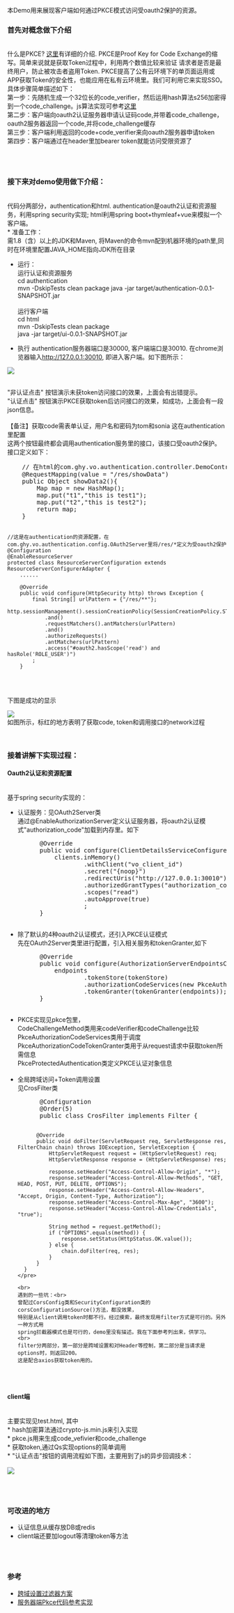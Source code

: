 本Demo用来展现客户端如何通过PKCE模式访问受oauth2保护的资源。

<h3>首先对概念做下介绍</h3>
  <br>
    什么是PKCE? <a href="https://tools.ietf.org/html/rfc7636" target="_blank">这里</a>有详细的介绍. PKCE是Proof Key for Code Exchange的缩写。简单来说就是获取Token过程中，利用两个数值比较来验证
请求者是否是最终用户，防止被攻击者盗用Token. PKCE提高了公有云环境下的单页面运用或APP获取Token的安全性，也能应用在私有云环境里。我们可利用它来实现SSO。 <br>
  具体步骤简单描述如下：<br>
  第一步：先随机生成一个32位长的code_verifier，然后运用hash算法s256加密得到一个code_challenge。js算法实现可参考<a href="https://tonyxu.io/zh/posts/2018/oauth2-pkce-flow/">这里</a><br>
  第二步：客户端向oauth2认证服务器申请认证码code,并带着code_challenge，oauth2服务器返回一个code,并将code_challenge缓存<br>
  第三步：客户端利用返回的code+code_verifier来向oauth2服务器申请token<br>
  第四步：客户端通过在header里加bearer token就能访问受限资源了<br>
 
<br><br>
<h3>接下来对demo使用做下介绍：</h3>
<br>
代码分两部分，authentication和html. authentication是oauth2认证和资源服务，利用spring security实现; html利用spring boot+thymleaf+vue来模拟一个客户端。<br>
* 准备工作：<br>
  需1.8（含）以上的JDK和Maven, 将Maven的命令mvn配到机器环境的path里,同时在环境里配置JAVA_HOME指向JDK所在目录<br> 

* 运行：<br>
  运行认证和资源服务<br>
  cd authentication <br>
  mvn -DskipTests clean package
  java -jar target/authentication-0.0.1-SNAPSHOT.jar
  <br><br>
  运行客户端<br>
  cd html <br>
  mvn -DskipTests clean package <br>
  java -jar target/ui-0.0.1-SNAPSHOT.jar <br>
  
* 执行
  authentication服务器端口是30000, 客户端端口是30010. 在chrome浏览器输入<a style="text-decoration:none">http://127.0.0.1:30010</a>, 即进入客户端。如下图所示：
<p><img src="./doc/images/p1.png"/></p>

  <br>
  "非认证点击" 按钮演示未获token访问接口的效果，上面会有出错提示。<br>
  "认证点击" 按钮演示PKCE获取token后访问接口的效果，如成功，上面会有一段json信息。<br>
  <br>
  【备注】获取code需表单认证，用户名和密码为tom和sonia 这在authentication里配置
  <br>
  这两个按钮最终都会调用authentication服务里的接口，该接口受oauth2保护。接口定义如下：<br>
  <pre>
    // 在html的com.ghy.vo.authentication.controller.DemoController里
    @RequestMapping(value = "/res/showData")
    public Object showData2(){
        Map<String,String> map = new HashMap<String,String>();
        map.put("t1","this is test1");
        map.put("t2","this is test2");
        return map;
    }

    //这是在authentication的资源配置，在com.ghy.vo.authentication.config.OAuth2Server里将/res/*定义为受oauth2保护
    @Configuration
    @EnableResourceServer
    protected class ResourceServerConfiguration extends ResourceServerConfigurerAdapter {
        ......

        @Override
        public void configure(HttpSecurity http) throws Exception {
            final String[] urlPattern = {"/res/**"};
            http.sessionManagement().sessionCreationPolicy(SessionCreationPolicy.STATELESS)
                .and()
                .requestMatchers().antMatchers(urlPattern)
                .and()
                .authorizeRequests()
                .antMatchers(urlPattern)
                .access("#oauth2.hasScope('read') and hasRole('ROLE_USER')")
            ;
        }

  </pre>

  下图是成功的显示
  <p>
    <img src="./doc/images/p2.png"/>
    <br>
    如图所示，标红的地方表明了获取code, token和调用接口的network过程
  </p>
 
<br>
<h3>接着讲解下实现过程：</h3>
<p>
  <h4>
Oauth2认证和资源配置
  </h4>
<br>
基于spring security实现的：
<ul>
  <li>
    认证服务：见OAuth2Server类<br>
    通过@EnableAuthorizationServer定义认证服务器，将oauth2认证模式"authorization_code"加载到内存里。如下
    <pre>
      @Override
      public void configure(ClientDetailsServiceConfigurer clients) throws Exception {
          clients.inMemory()
                  .withClient("vo_client_id")
                  .secret("{noop}")
                  .redirectUris("http://127.0.0.1:30010")
                  .authorizedGrantTypes("authorization_code")
                  .scopes("read")
                  .autoApprove(true)
                  ;
      }
    </pre>

  </li>

  <li>
    除了默认的4种oauth2认证模式，还引入PKCE认证模式<br>
    先在OAuth2Server类里进行配置，引入相关服务和tokenGranter,如下
    <pre>
      @Override
      public void configure(AuthorizationServerEndpointsConfigurer endpoints) {
          endpoints
                  .tokenStore(tokenStore)
                  .authorizationCodeServices(new PkceAuthorizationCodeServices(endpoints.getClientDetailsService(), passwordEncoder))
                  .tokenGranter(tokenGranter(endpoints));
      }  
    </pre>
  </li>

  <li>
    PKCE实现见pkce包里，<br>
    CodeChallengeMethod类用来codeVerifier和codeChallenge比较<br>
    PkceAuthorizationCodeServices类用于调度<br>
    PkceAuthorizationCodeTokenGranter类用于从request请求中获取token所需信息<br>
    PkceProtectedAuthentication类定义PKCE认证对象信息<br>
  </li>

  <br>
  <li>
    全局跨域访问+Token调用设置
    <br>
    见CrosFilter类<br>
    <pre>
      @Configuration
      @Order(5)
      public class CrosFilter implements Filter {
      
          @Override
          public void doFilter(ServletRequest req, ServletResponse res, FilterChain chain) throws IOException, ServletException {
              HttpServletRequest request = (HttpServletRequest) req;
              HttpServletResponse response = (HttpServletResponse) res;
      
              response.setHeader("Access-Control-Allow-Origin", "*");
              response.setHeader("Access-Control-Allow-Methods", "GET, HEAD, POST, PUT, DELETE, OPTIONS");
              response.setHeader("Access-Control-Allow-Headers", "Accept, Origin, Content-Type, Authorization");
              response.setHeader("Access-Control-Max-Age", "3600");
              response.setHeader("Access-Control-Allow-Credentials", "true");
      
              String method = request.getMethod();
              if ("OPTIONS".equals(method)) {
                  response.setStatus(HttpStatus.OK.value());
              } else {
                  chain.doFilter(req, res);
              }
          }
      }
    </pre>
    
    <br>
    遇到的一些坑：<br>
    曾配过CorsConfig类和SecurityConfiguration类的corsConfigurationSource()方法，都没效果，
    特别是从client调用token时都不行。经过摸索，最终发现用filter方式是可行的。另外一种方式用
    spring拦截器模式也是可行的，demo里没有描述。我在下面参考列出来，供学习。
    <br>
    filter分两部分，第一部分是跨域设置和对Header等控制，第二部分是当请求是options时，则返回200。
    这是配合axios获取token用的。

  </li>

</ul>
</p>

<p>
  <h4>client端</h4>
<br>
   主要实现见test.html, 其中<br>
   * hash加密算法通过crypto-js.min.js来引入实现<br>
   * pkce.js用来生成code_vefivier和code_challenge<br>
   * 获取token,通过Qs实现options的简单调用<br>
   * "认证点击"按钮的调用流程如下图，主要用到了js的异步回调技术：<br><br>
   <img src="./doc/images/p3.png"/>
</p>


<br><br>
<h3>可改进的地方</h3>
<ul>
  <li>
    认证信息从缓存放DB或redis
  </li>
  <li>
    client端还要加logout等清理token等方法
  </li>

</ul>

<br><br>
<h3>参考</h3>
<ul>
  <li>
    <a href="https://www.jianshu.com/p/1ad4358beff7">跨域设置过滤器方案</a>
  </li>
  <li>
    <a href="https://sultanov.dev/blog/authorization-code-flow-with-pkce-in-spring-security-oauth/">服务器端Pkce代码参考实现</a>
  </li>

</ul>

